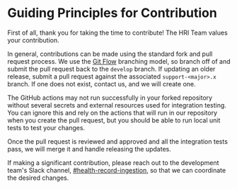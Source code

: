 # Guiding Principles for Contribution
First of all, thank you for taking the time to contribute! The HRI Team values your contribution.

In general, contributions can be made using the standard fork and pull request process. We use the [Git Flow](https://nvie.com/posts/a-successful-git-branching-model/) branching model, so branch off of and submit the pull request back to the `develop` branch. If updating an older release, submit a pull request against the associated `support-<major>.x` branch. If one does not exist, contact us, and we will create one.

The GitHub actions may not run successfully in your forked repository without several secrets and external resources used for integration testing. You can ignore this and rely on the actions that will run in our repository when you create the pull request, but you should be able to run local unit tests to test your changes.

Once the pull request is reviewed and approved and all the integration tests pass, we will merge it and handle releasing the updates.

If making a significant contribution, please reach out to the development team's Slack channel, [#health-record-ingestion](https://alvearie.slack.com/archives/C01GM43LFJ6), so that we can coordinate the desired changes.